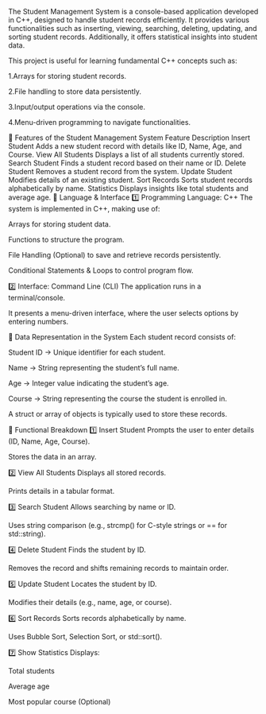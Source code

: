 The Student Management System is a console-based application developed in C++, designed to handle student records efficiently. It provides various functionalities such as inserting, viewing, searching, deleting, updating, and sorting student records. Additionally, it offers statistical insights into student data.

This project is useful for learning fundamental C++ concepts such as:

1.Arrays for storing student records.

2.File handling to store data persistently.

3.Input/output operations via the console.

4.Menu-driven programming to navigate functionalities.

🔹 Features of the Student Management System
Feature	Description
Insert Student	Adds a new student record with details like ID, Name, Age, and Course.
View All Students	Displays a list of all students currently stored.
Search Student	Finds a student record based on their name or ID.
Delete Student	Removes a student record from the system.
Update Student	Modifies details of an existing student.
Sort Records	Sorts student records alphabetically by name.
Statistics	Displays insights like total students and average age.
🔹 Language & Interface
1️⃣ Programming Language: C++
The system is implemented in C++, making use of:

Arrays for storing student data.

Functions to structure the program.

File Handling (Optional) to save and retrieve records persistently.

Conditional Statements & Loops to control program flow.

2️⃣ Interface: Command Line (CLI)
The application runs in a terminal/console.

It presents a menu-driven interface, where the user selects options by entering numbers.

🔹 Data Representation in the System
Each student record consists of:

Student ID → Unique identifier for each student.

Name → String representing the student’s full name.

Age → Integer value indicating the student’s age.

Course → String representing the course the student is enrolled in.

A struct or array of objects is typically used to store these records.

🔹 Functional Breakdown
1️⃣ Insert Student
Prompts the user to enter details (ID, Name, Age, Course).

Stores the data in an array.

2️⃣ View All Students
Displays all stored records.

Prints details in a tabular format.

3️⃣ Search Student
Allows searching by name or ID.

Uses string comparison (e.g., strcmp() for C-style strings or == for std::string).

4️⃣ Delete Student
Finds the student by ID.

Removes the record and shifts remaining records to maintain order.

5️⃣ Update Student
Locates the student by ID.

Modifies their details (e.g., name, age, or course).

6️⃣ Sort Records
Sorts records alphabetically by name.

Uses Bubble Sort, Selection Sort, or std::sort().

7️⃣ Show Statistics
Displays:

Total students

Average age

Most popular course (Optional)

